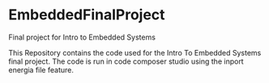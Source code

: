 # EmbeddedFinalProject
Final project for Intro to Embedded Systems

This Repository contains the code used for the Intro To Embedded Systems final project. The code is run in code composer studio using the inport energia file feature.
